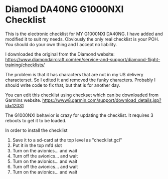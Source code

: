 # Diamod DA40NG G1000NXI Checklist

This is the electronic checklist for MY G1000NXI DA40NG.  I have added and modified it to suit my needs.  Obviously the only real checklist is your POH.  You should do your own thing and I accept no liability.

I downloaded the original from the Diamond website: https://www.diamondaircraft.com/en/service-and-support/diamond-flight-training/checklists/

The problem is that it has characters that are not in my US delivery characterset.  So I edited it and removed the funky characters.  Probably I should write code to fix that, but that is for another day.

You can edit this checklist using checkset which can be downloaded from Garmins website.  https://www8.garmin.com/support/download_details.jsp?id=12031

The G1000NXI behavior is crazy for updating the checklist.  It requires 3 reboots to get it to be loaded.

In order to install the checklist
1. Save it to a sd-card at the top level as "checklist.gcl"
2. Put it in the top mfd slot
3. Turn on the avionics... and wait
4. Turn off the avionics... and wait
3. Turn on the avionics... and wait
4. Turn off the avionics... and wait
3. Turn on the avionics... and wait
